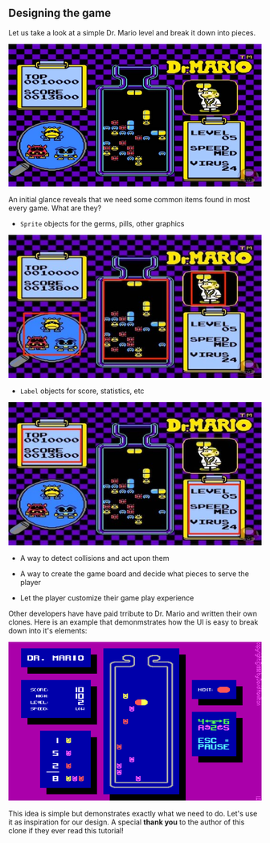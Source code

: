 ## Designing the game
Let us take a look at a simple Dr. Mario level and break it down into pieces.

![](img/dr_mario_gameplay.jpg)

An initial glance reveals that we need some common items found in most every game. What are they?

  * `Sprite` objects for the germs, pills, other graphics

  ![](img/dr_mario_breakdown_1.jpg)

  * `Label` objects for score, statistics, etc

  ![](img/dr_mario_breakdown_2.jpg)

  * A way to detect collisions and act upon them

  * A way to create the game board and decide what pieces to serve the player

  * Let the player customize their game play experience

Other developers have have paid trribute to Dr. Mario and written their own clones. Here is an example that demonmstrates how the UI is easy to break down into it's elements:

  ![](img/drmario-simple.png)

This idea is simple but demonstrates exactly what we need to do. Let's use it as inspiration for our design. A special __thank you__ to the author of this clone if they ever read this tutorial!
